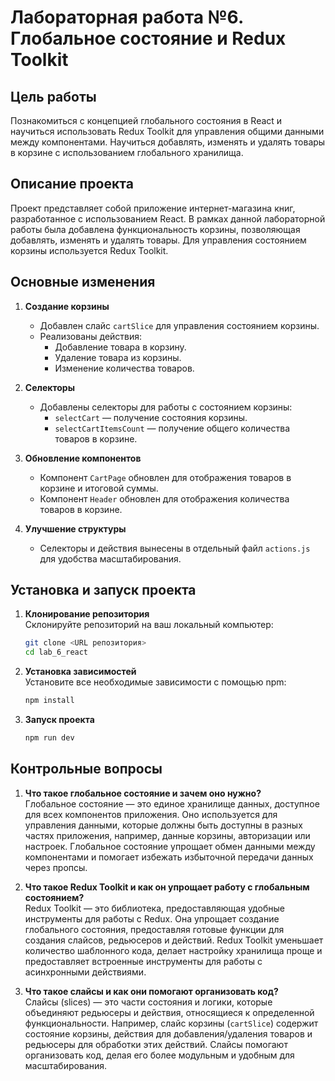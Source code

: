 # Лабораторная работа №6. Глобальное состояние и Redux Toolkit

## Цель работы

Познакомиться с концепцией глобального состояния в React и научиться использовать Redux Toolkit для управления общими данными между компонентами. Научиться добавлять, изменять и удалять товары в корзине с использованием глобального хранилища.

## Описание проекта

Проект представляет собой приложение интернет-магазина книг, разработанное с использованием React. В рамках данной лабораторной работы была добавлена функциональность корзины, позволяющая добавлять, изменять и удалять товары. Для управления состоянием корзины используется Redux Toolkit.

## Основные изменения

1. **Создание корзины**
   - Добавлен слайс `cartSlice` для управления состоянием корзины.
   - Реализованы действия:
     - Добавление товара в корзину.
     - Удаление товара из корзины.
     - Изменение количества товаров.

2. **Селекторы**
   - Добавлены селекторы для работы с состоянием корзины:
     - `selectCart` — получение состояния корзины.
     - `selectCartItemsCount` — получение общего количества товаров в корзине.

3. **Обновление компонентов**
   - Компонент `CartPage` обновлен для отображения товаров в корзине и итоговой суммы.
   - Компонент `Header` обновлен для отображения количества товаров в корзине.

4. **Улучшение структуры**
   - Селекторы и действия вынесены в отдельный файл `actions.js` для удобства масштабирования.


## Установка и запуск проекта

1. **Клонирование репозитория**  
   Склонируйте репозиторий на ваш локальный компьютер:
   ```bash
   git clone <URL репозитория>
   cd lab_6_react
   ```

2. **Установка зависимостей**  
   Установите все необходимые зависимости с помощью npm:
   ```bash
   npm install
   ```

3. **Запуск проекта**
   ```bash
   npm run dev
   ```

## Контрольные вопросы

1. **Что такое глобальное состояние и зачем оно нужно?**  
   Глобальное состояние — это единое хранилище данных, доступное для всех компонентов приложения. Оно используется для управления данными, которые должны быть доступны в разных частях приложения, например, данные корзины, авторизации или настроек. Глобальное состояние упрощает обмен данными между компонентами и помогает избежать избыточной передачи данных через пропсы.

2. **Что такое Redux Toolkit и как он упрощает работу с глобальным состоянием?**  
   Redux Toolkit — это библиотека, предоставляющая удобные инструменты для работы с Redux. Она упрощает создание глобального состояния, предоставляя готовые функции для создания слайсов, редьюсеров и действий. Redux Toolkit уменьшает количество шаблонного кода, делает настройку хранилища проще и предоставляет встроенные инструменты для работы с асинхронными действиями.

3. **Что такое слайсы и как они помогают организовать код?**  
   Слайсы (slices) — это части состояния и логики, которые объединяют редьюсеры и действия, относящиеся к определенной функциональности. Например, слайс корзины (`cartSlice`) содержит состояние корзины, действия для добавления/удаления товаров и редьюсеры для обработки этих действий. Слайсы помогают организовать код, делая его более модульным и удобным для масштабирования.
